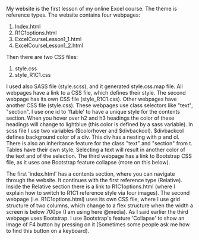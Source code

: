 My website is the first lesson of my online Excel course. The theme is reference types.
The website contains four webpages:
1. Index.html
2. R1C1options.html
3. ExcelCourseLesson1_1.html
4. ExcelCourseLesson1_2.html

Then there are two CSS files:
1. style.css
2. style_R1C1.css

I used also SASS file (style.scss), and it generated style.css.map file.
All webpages have a link to a CSS file, which defines their style. The second webpage has its own CSS file (style_R1C1.css).
Other webpages have another CSS file (style.css). These webpages use class selectors
like "text", "section". I use one id to 'ftable' to have a unique style for the contents section.
When you hover over h2 and h3 headings the color of these headings will change to lightblue (this color is defined by a sass variable).
In scss file I use two variables ($colorhover and $divbackcol). $divbackcol defines background color of a div.
This div has a nesting with p and ol. There is also an inheritance feature for the class "text" and "section" from t.
Tables have their own style. Selecting a text will result in another color of the text and of the selection. 
The third webpage has a link to Bootstrap CSS file, as it uses one Bootstrap feature collapse (more on this below).

The first 'index.html' has a contents section,
where you can navigate through the website. It continues with
the first reference type (Relative).
Inside the Relative section there is a link to R1C1options.html
(where I explain how to switch to R1C1 reference style via four images).
The second webpage (i.e. R1C1options.html) uses its own CSS file, where I use grid structure
of two columns, which change to a flex structure when the width a screen is below 700px (I am using here @media).
As I said earlier the third webpage uses Bootstrap. I use Bootstrap's feature 'Collapse'
to show an image of F4 button by pressing on it (Sometimes some people ask me how to find this button on a keyboard).
